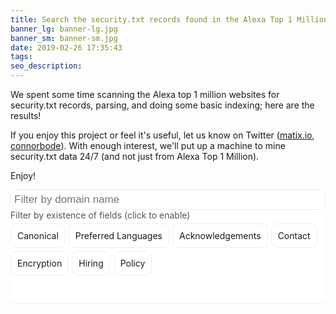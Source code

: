 ```yaml
---
title: Search the security.txt records found in the Alexa Top 1 Million websites
banner_lg: banner-lg.jpg
banner_sm: banner-sm.jpg
date: 2019-02-26 17:35:43
tags:
seo_description:
---
```



We spent some time scanning the Alexa top 1 million websites for security.txt records, parsing, and doing some basic indexing; here are the results!

If you enjoy this project or feel it's useful, let us know on Twitter (<a href="https://twitter.com/matix_io" target="_blank">matix.io</a>, <a href="https://twitter.com/connorbode" target="_blank">connorbode</a>). With enough interest, we'll put up a machine to mine security.txt data 24/7 (and not just from Alexa Top 1 Million).

Enjoy!

<div class="security-txt-wrapper">
	<div class="search-wrapper" id="search-wrapper">
		<div class="search">
			<input type="text" id="search" placeholder="Filter by domain name">
		</div>
		<div class="filter">
			<div class="filter-title">Filter by existence of fields (click to enable)</div><div class="check" data-key="canonical">Canonical</div><div class="check" data-key="preferred_languages">Preferred Languages</div><div class="check" data-key="acknowledgements">Acknowledgements</div><div class="check" data-key="contact">Contact</div><div class="check" data-key="encryption">Encryption</div><div class="check" data-key="hiring">Hiring</div><div class="check" data-key="policy">Policy</div>
		</div>
		<div id="num-results" class="num-results"></div>
		<div id="results" class="results"></div>
	</div>
	<div class="details">
		<div id="back-to-results" class="back-to-results">&lt; Back to results</div>
		<div id="domain" class="domain"></div>
		<div id="txt"></div>
	</div>
</div>

<script src="data.js"></script>
<script type="text/template" id="template">
	<div class="title">{title}</div>
</script>
<script>
var q = function (query) { return document.querySelectorAll(query) }
var template = q('#template')[0].innerText;
var results = q('#results')[0];
var search = q('#search')[0];
var numResults = q('#num-results')[0];
var searchWrapper = q('#search-wrapper')[0];
var backToResults = q('#back-to-results')[0];
var domain = q('#domain')[0];
var txt = q('#txt')[0];
var elem, tpl, searchTimeout;
var filters = {};

function handleDomainClick(_domain) {
	return function () {
		var text = '';
		var dd = data[_domain];
		domain.innerText = _domain;

		if (dd['.well-known']) {
			text += '<a href="https://' + _domain + '/.well-known/security.txt" target="_blank">/.well-known/security.txt</a><pre>' + dd['.well-known'].raw + '</pre>';
		}

		if (dd['root']) {
			text += '<a href="https://' + _domain + '/security.txt" target="_blank">/security.txt</a><pre>' + dd['root'].raw + '</pre>';
		}

		txt.innerHTML = text;
		searchWrapper.setAttribute('data-hidden', 'true');
	}
}

function refresh() {
	results.innerHTML = '';
	var num = 0;
	var keys = Object.keys(data).sort(function (a, b) {
		if (a < b) return -1;
		if (a > b) return 1;
		return 0;
	});
	var searchValue = search.value.toLowerCase();

	keys.forEach(function (key) {
		// domain filter
		if (searchValue && key.indexOf(searchValue) === -1) return;

		// field filter
		var filterKey
		var isEmpty = function (path, fk) {
			if (!data[key][path]) return true;
			if (data[key][path][fk].length === undefined) {
				return data[key][path][fk] === null;
			} else {
				return data[key][path][fk].length === 0;
			}
		}
		for (filterKey in filters) {
			if (filters[filterKey] === true && isEmpty('root', filterKey) && isEmpty('.well-known', filterKey)) return; 
		}

		// create element
		elem = document.createElement('div');
		elem.classList.add('result');
		elem.addEventListener('click', handleDomainClick(key));
		tpl = template.replace('{title}', key);
		elem.innerHTML = tpl;
		results.appendChild(elem);
		num += 1;
	});

	numResults.innerText = num + ' results found';
}

refresh();

search.addEventListener('keyup', function () {
	if (searchTimeout) clearTimeout(searchTimeout);
	searchTimeout = setTimeout(refresh, 300);
});

backToResults.addEventListener('click', function () {
	searchWrapper.setAttribute('data-hidden', 'false');
});

q('.filter .check').forEach(function (filterButton) {
	filterButton.addEventListener('click', function (e) {
		var target = e.target;
		var key, checked;

		while (true) {
			key = target.getAttribute('data-key');

			if (key !== null) {
				break;
			}

			target = target.parentElement;
		}

		checked = target.getAttribute('data-checked');

		if (checked === 'true') {
			target.setAttribute('data-checked', 'false');
			filters[key] = false;
		} else {
			target.setAttribute('data-checked', 'true');
			filters[key] = true;
		}
		refresh();
	});
})
</script>

<style>
.search-wrapper * {
	user-select: none;
}

.filter-title {
	color: #555;
	margin-bottom: 5px;
}

.check {
	display: inline-block;
	padding: 10px;
	border: 1px solid #eee;
	border-radius: 10px;
	margin-right: 5px;
	margin-bottom: 5px;
	cursor: pointer;
	user-select: none;
}

.check[data-checked="true"] {
	background: #eee;
}

.result {
	padding: 20px 10px;
	cursor: pointer;
}

.result:hover {
	background: #efefef;
	border-radius: 5px;
}

.security-txt-wrapper {
	position: relative;
	overflow: hidden;
}

.results {
	border-top: 1px solid #eee;
	max-height: 600px;
	overflow-y: scroll;
	position: relative;
	top: 0;
	left: 0;
	z-index: 1;
}

.search-wrapper {
	transition: transform 0.2s ease-in-out;
	transform: translateX(0);
	background: white;
	position: relative;
	z-index: 1;
}

.search-wrapper[data-hidden="true"] {
	transform: translateX(-100%);
}

.details {
	position: absolute;
	top: 0;
	left: 0;
	z-index: 0;
}

input {
	font-size: 17px;
	padding: 5px;
	width: 100%;
	border-radius: 10px;
	border: 1px solid #eee;
}

.num-results {
	padding: 20px 0;
}

.back-to-results {
	padding: 20px 0;
	color: #555;
	cursor: pointer;
}

.domain {
	font-size: 30px;
}
</style>